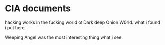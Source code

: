 # CIA documents
hacking works in the fucking world of Dark deep Onion W0rld. what i found i put here.


Weeping Angel was the most interesting thing what i see. 


